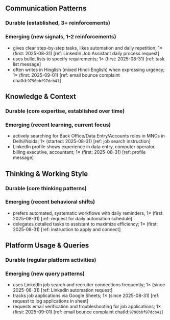 ## Communication Patterns
### Durable (established, 3+ reinforcements)

### Emerging (new signals, 1-2 reinforcements)
- gives clear step-by-step tasks, likes automation and daily repetition; 1× (first: 2025-08-31) [ref: LinkedIn Job Assistant daily process request]
- uses bullet lists to specify requirements; 1× (first: 2025-08-31) [ref: task list message]
- often writes in Hinglish (mixed Hindi-English) when expressing urgency; 1× (first: 2025-09-01) [ref: email bounce complaint chatId:`9790bbf97dcb41`]

## Knowledge & Context
### Durable (core expertise, established over time)

### Emerging (recent learning, current focus)
- actively searching for Back Office/Data Entry/Accounts roles in MNCs in Delhi/Noida; 1× (started: 2025-08-31) [ref: job search instruction]
- LinkedIn profile shows experience in data entry, computer operator, billing executive, accountant; 1× (first: 2025-08-31) [ref: profile message]

## Thinking & Working Style
### Durable (core thinking patterns)

### Emerging (recent behavioral shifts)
- prefers automated, systematic workflows with daily reminders; 1× (first: 2025-08-31) [ref: request for daily automation schedule]
- delegates detailed tasks to assistant to maximize efficiency; 1× (first: 2025-08-31) [ref: instruction to apply and connect]

## Platform Usage & Queries
### Durable (regular platform activities)

### Emerging (new query patterns)
- uses LinkedIn job search and recruiter connections frequently; 1× (since 2025-08-31) [ref: LinkedIn automation request]
- tracks job applications via Google Sheets; 1× (since 2025-08-31) [ref: request to log applications in sheet]
- requests email verification and troubleshooting for job applications; 1× (first: 2025-09-01) [ref: email bounce complaint chatId:`9790bbf97dcb41`]